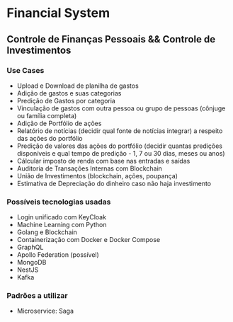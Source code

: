 # Financial System

## Controle de Finanças Pessoais && Controle de Investimentos

### Use Cases
- Upload e Download de planilha de gastos
- Adição de gastos e suas categorias
- Predição de Gastos por categoria
- Vinculação de gastos com outra pessoa ou grupo de pessoas (cônjuge ou família completa)
- Adição de Portfólio de ações
- Relatório de notícias (decidir qual fonte de notícias integrar) a respeito das ações do portfólio
- Predição de valores das ações do portfólio (decidir quantas predições disponíveis e qual tempo de predição - 1, 7 ou 30 dias, meses ou anos)
- Cálcular imposto de renda com base nas entradas e saídas
- Auditoria de Transações Internas com Blockchain
- União de Investimentos (blockchain, ações, poupança)
- Estimativa de Depreciação do dinheiro caso não haja investimento

### Possíveis tecnologias usadas
- Login unificado com KeyCloak
- Machine Learning com Python
- Golang e Blockchain
- Containerização com Docker e Docker Compose
- GraphQL
- Apollo Federation (possível)
- MongoDB
- NestJS
- Kafka


### Padrões a utilizar
- Microservice: Saga
